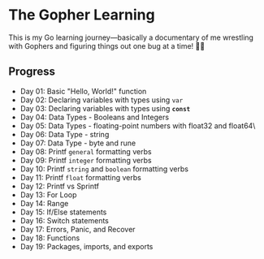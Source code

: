 # The Gopher Learning

This is my Go learning journey—basically a documentary of me wrestling with Gophers and figuring things out one bug at a time! 🐹🚀

## Progress

- Day 01: Basic "Hello, World!" function
- Day 02: Declaring variables with types using `var`
- Day 03: Declaring variables with types using **`const`**
- Day 04: Data Types - Booleans and Integers
- Day 05: Data Types - floating-point numbers with float32 and float64\
- Day 06: Data Type - string
- Day 07: Data Type - byte and rune
- Day 08: Printf `general` formatting verbs
- Day 09: Printf `integer` formatting verbs
- Day 10: Printf `string` and `boolean` formatting verbs
- Day 11: Printf `float` formatting verbs
- Day 12: Printf vs Sprintf
- Day 13: For Loop
- Day 14: Range
- Day 15: If/Else statements
- Day 16: Switch statements
- Day 17: Errors, Panic, and Recover
- Day 18: Functions
- Day 19: Packages, imports, and exports